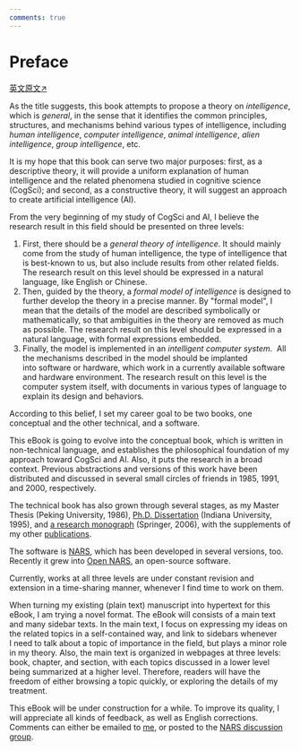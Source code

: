 ```yaml
---
comments: true
---
```


# Preface

[英文原文↗](https://cis.temple.edu/~pwang/GTI-book/GTI-Preface.html)

As the title suggests, this book attempts to propose a theory on _intelligence_, which is _general_, in the sense that it identifies the common principles, structures, and mechanisms behind various types of intelligence, including _human intelligence_, _computer intelligence_, _animal intelligence_, _alien intelligence_, _group intelligence_, etc.

It is my hope that this book can serve two major purposes: first, as a descriptive theory, it will provide a uniform explanation of human intelligence and the related phenomena studied in cognitive science (CogSci); and second, as a constructive theory, it will suggest an approach to create artificial intelligence (AI).

From the very beginning of my study of CogSci and AI, I believe the research result in this field should be presented on three levels:

1. First, there should be a _general theory of intelligence_. It should mainly come from the study of human intelligence, the type of intelligence that is best-known to us, but also include results from other related fields. The research result on this level should be expressed in a natural language, like English or Chinese.
2. Then, guided by the theory, a _formal model of intelligence_ is designed to further develop the theory in a precise manner. By "formal model", I mean that the details of the model are described symbolically or mathematically, so that ambiguities in the theory are removed as much as possible. The research result on this level should be expressed in a natural language, with formal expressions embedded.
3. Finally, the model is implemented in an _intelligent computer system_.  All the mechanisms described in the model should be implanted into software or hardware, which work in a currently available software and hardware environment. The research result on this level is the computer system itself, with documents in various types of language to explain its design and behaviors.

According to this belief, I set my career goal to be two books, one conceptual and the other technical, and a software.

This eBook is going to evolve into the conceptual book, which is written in non-technical language, and establishes the philosophical foundation of my approach toward CogSci and AI. Also, it puts the research in a broad context. Previous abstractions and versions of this work have been distributed and discussed in several small circles of friends in 1985, 1991, and 2000, respectively.

The technical book has also grown through several stages, as my Master Thesis (Peking University, 1986), [Ph.D. Dissertation](http://www.cogsci.indiana.edu/farg/peiwang/papers.html#thesis) (Indiana University, 1995), and [a research monograph](http://www.springer.com/west/home/computer/artificial?SGWID=4-147-22-173659733-0) (Springer, 2006), with the supplements of my other [publications](http://nars.wang.googlepages.com/nars%3Apublication).

The software is [NARS](http://nars.wang.googlepages.com/nars%3Aimplementation), which has been developed in several versions, too. Recently it grew into [Open NARS](http://code.google.com/p/open-nars/), an open-source software.

Currently, works at all three levels are under constant revision and extension in a time-sharing manner, whenever I find time to work on them.

When turning my existing (plain text) manuscript into hypertext for this eBook, I am trying a novel format. The eBook will consists of a main text and many sidebar texts. In the main text, I focus on expressing my ideas on the related topics in a self-contained way, and link to sidebars whenever I need to talk about a topic of importance in the field, but plays a minor role in my theory. Also, the main text is organized in webpages at three levels: book, chapter, and section, with each topics discussed in a lower level being summarized at a higher level. Therefore, readers will have the freedom of either browsing a topic quickly, or exploring the details of my treatment.

This eBook will be under construction for a while. To improve its quality, I will appreciate all kinds of feedback, as well as English corrections. Comments can either be emailed to [me](mailto:NARS.Wang@gmail.com), or posted to the [NARS discussion group](http://groups.google.com/group/open-nars).
